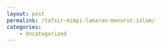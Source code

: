 ```yaml
---
layout: post
permalink: /tafsir-mimpi-lamaran-menurut-islam/
categories:
    - Uncategorized
---
```


